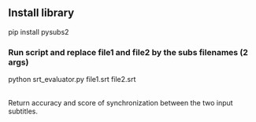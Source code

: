 ## Install library

pip install pysubs2

### Run script and replace file1 and file2 by the subs filenames (2 args)

python srt_evaluator.py file1.srt file2.srt

<br>
Return accuracy and score of synchronization between the two 
input subtitles.
